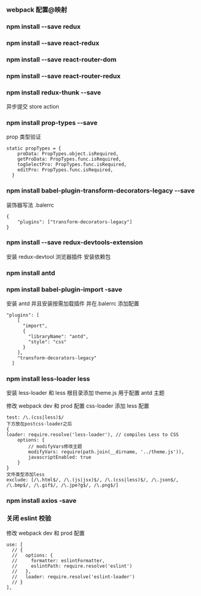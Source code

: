 ### webpack 配置@映射

### npm install --save redux

### npm install --save react-redux

### npm install --save react-router-dom

### npm install --save react-router-redux

### npm install redux-thunk --save

异步提交 store action

### npm install prop-types --save

prop 类型验证

```
static propTypes = {
    proData: PropTypes.object.isRequired,
    getProData: PropTypes.func.isRequired,
    togSelectPro: PropTypes.func.isRequired,
    editPro: PropTypes.func.isRequired,
  }
```

### npm install babel-plugin-transform-decorators-legacy --save

装饰器写法
.balerrc

```
{
    "plugins": ["transform-decorators-legacy"]
}
```

### npm install --save redux-devtools-extension

安装 redux-devtool 浏览器插件
安装依赖包

### npm install antd

### npm install babel-plugin-import -save

安装 antd 并且安装按需加载插件
并在.balerrc 添加配置

```
"plugins": [
    [
      "import",
      {
        "libraryName": "antd",
        "style": "css"
      }
    ],
    "transform-decorators-legacy"
  ]
```

### npm install less-loader less

安装 less-loader 和 less
根目录添加 theme.js 用于配置 antd 主题

修改 webpack dev 和 prod 配置
css-loader 添加 less 配置

```
test: /\.(css|less)$/
下方放在postcss-loader之后
{
loader: require.resolve('less-loader'), // compiles Less to CSS
    options: {
        // modifyVars修改主题
        modifyVars: require(path.join(__dirname, '../theme.js')),
        javascriptEnabled: true
    }
}
文件类型添加less
exclude: [/\.html$/, /\.(js|jsx)$/, /\.(css|less)$/, /\.json$/, /\.bmp$/, /\.gif$/, /\.jpe?g$/, /\.png$/]
```

### npm install axios -save

### 关闭 eslint 校验

修改 webpack dev 和 prod 配置

```
use: [
  // {
  //   options: {
  //     formatter: eslintFormatter,
  //     eslintPath: require.resolve('eslint')
  //   },
  //   loader: require.resolve('eslint-loader')
  // }
],
```
